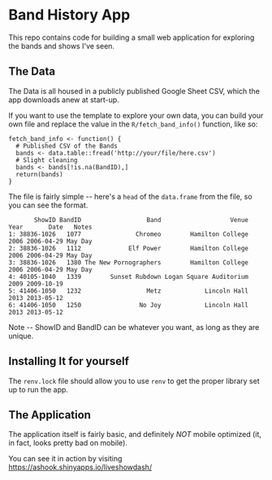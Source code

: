 # Band History App

This repo contains code for building a small web application for exploring the bands and shows I've seen.

## The Data

The Data is all housed in a publicly published Google Sheet CSV, which the app downloads anew at start-up.

If you want to use the template to explore your own data, you can build your own file and replace the value in the `R/fetch_band_info()` function, like so:

```{r}
fetch_band_info <- function() {
  # Published CSV of the Bands
  bands <- data.table::fread('http://your/file/here.csv')
  # Slight cleaning
  bands <- bands[!is.na(BandID),]
  return(bands)
}

```

The file is fairly simple -- here's a `head` of the `data.frame` from the file, so you can see the format.

           ShowID BandID                  Band                   Venue Year       Date   Notes
    1: 38836-1026   1077               Chromeo        Hamilton College 2006 2006-04-29 May Day
    2: 38836-1026   1112             Elf Power        Hamilton College 2006 2006-04-29 May Day
    3: 38836-1026   1380 The New Pornographers        Hamilton College 2006 2006-04-29 May Day
    4: 40105-1040   1339        Sunset Rubdown Logan Square Auditorium 2009 2009-10-19        
    5: 41406-1050   1232                  Metz            Lincoln Hall 2013 2013-05-12        
    6: 41406-1050   1250                No Joy            Lincoln Hall 2013 2013-05-12        

Note -- ShowID and BandID can be whatever you want, as long as they are unique.

## Installing It for yourself

The `renv.lock` file should allow you to use `renv` to get the proper library set up to run the app.

## The Application

The application itself is fairly basic, and definitely *NOT* mobile optimized (it, in fact, looks pretty bad on mobile).

You can see it in action by visiting <https://ashook.shinyapps.io/liveshowdash/>
